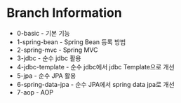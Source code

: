 # Branch Information
* 0-basic - 기본 기능
* 1-spring-bean - Spring Bean 등록 방법
* 2-spring-mvc - Spring MVC
* 3-jdbc - 순수 jdbc 활용
* 4-jdbc-template - 순수 jdbc에서 jdbc Template으로 개선
* 5-jpa - 순수 JPA 활용
* 6-spring-data-jpa - 순수 JPA에서 spring data jpa로 개선
* 7-aop - AOP
